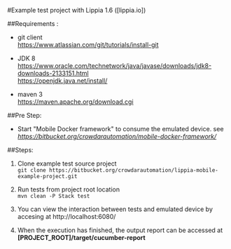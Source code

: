 #Example test project with Lippia 1.6 ([lippia.io])

##Requirements :
- git client   
     https://www.atlassian.com/git/tutorials/install-git
	 
- JDK 8 	    
	  https://www.oracle.com/technetwork/java/javase/downloads/jdk8-downloads-2133151.html   
	  https://openjdk.java.net/install/   
	 
+ maven 3   
	 https://maven.apache.org/download.cgi   


##Pre Step:   
	
- Start "Mobile Docker framework" to consume the emulated device. see *https://bitbucket.org/crowdarautomation/mobile-docker-framework/*

##Steps:
1. Clone example test source project     
	```git clone https://bitbucket.org/crowdarautomation/lippia-mobile-example-project.git```   

2. Run tests from project root location    
    ```mvn clean -P Stack test```  
	
3. You can view the interaction between tests and emulated device by accesing at http://localhost:6080/

4. When the execution has finished, the output report can be accessed at **[PROJECT_ROOT]/target/cucumber-report**
	
	
		
	
	
	  
	
	
	    















